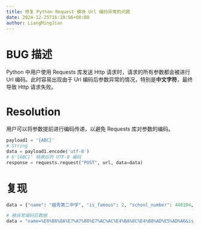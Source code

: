 ```yaml
---
title: 修复 Python Request 模块 Url 编码异常的问题
date: 2024-12-25T16:10:56+08:00
author: LiangMingJian
---
```


# BUG 描述

Python 中用户使用 Requests 库发送 Http 请求时，请求的所有参数都会被进行 Url 编码。此时容易出现由于 Url 编码后参数异常的情况，特别是**中文字符**，最终导致 Http 请求失败。

# Resolution

用户可以将参数提前进行编码传递，以避免 Requests 库对参数的编码。

```python
payload1 = '{ABC}'
# String
data = payload1.encode('utf-8')
# b'{ABC}' 转换后的 UTF-8 编码
response = requests.request("POST", url, data=data)
```

# 复现

```python
data = {"name": "越秀第二中学", "is_famous": 2, "school_number": 440104, "principal": "", "telephone": "", "address": "", "email": "", "logo_url": "", "icon_url": "", "official_website": "", "org_web_path": 440104002, "area_id": 440103, "user_name": 440104002, "account": 440104002, "password": "7c4a8d09ca3762af61e59520943dc26494f8941b"}

# 被异常编码后数据
data = "name=%E8%B6%8A%E7%A7%80%E7%AC%AC%E4%BA%8C%E4%B8%AD%E5%AD%A6&is_famous=2&school_number=440104&principal=&telephone=&address=&email=&logo_url=&icon_url=&official_website=&org_web_path=440104002&area_id=3&user_name=440104002&account=440104002&password=7c4a8d09ca3762af61e59520943dc26494f8941b"
```
